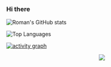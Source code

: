 ### Hi there

![Roman's GitHub stats](https://github-readme-stats.vercel.app/api?username=romanxeo&amp;show_icons=true)

![Top Languages](https://github-readme-stats.vercel.app/api/top-langs/?username=romanxeo)

[![activity graph](https://github-readme-activity-graph.vercel.app/graph?username=romanxeo&bg_color=fff&color=444&line=888&radius=12&height=400&grid=false)](https://github.com/ashutosh00710/github-readme-activity-graph)




<p align="center">
  <img src="https://capsule-render.vercel.app/api?type=waving&color=gradient&height=60&section=footer"/>
</p>
